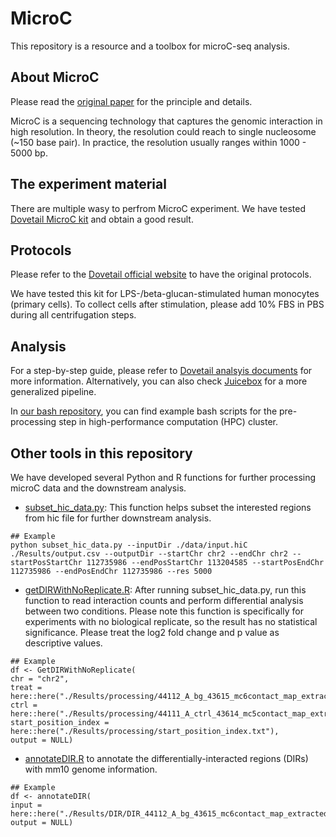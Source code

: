 # MicroC
This repository is a resource and a toolbox for microC-seq analysis.

## About MicroC
Please read the [original paper](https://www.sciencedirect.com/science/article/pii/S0092867415006388) for the principle and details.

MicroC is a sequencing technology that captures the genomic interaction in high resolution. In theory, the resolution could reach to single nucleosome (~150 base pair). In practice, the resolution usually ranges within 1000 - 5000 bp.

## The experiment material
There are multiple wasy to perfrom MicroC experiment. We have tested [Dovetail MicroC kit](https://cantatabio.com/dovetail-genomics/products/micro-c-sequencing/) and obtain a good result.

## Protocols
Please refer to the [Dovetail official website](https://cantatabio.com/dovetail-genomics/products/micro-c-sequencing/) to have the original protocols. 

We have tested this kit for LPS-/beta-glucan-stimulated human monocytes (primary cells). To collect cells after stimulation, please add 10% FBS in PBS during all centrifugation steps.

## Analysis
For a step-by-step guide, please refer to [Dovetail analsyis documents](https://micro-c.readthedocs.io/en/latest/) for more information. Alternatively, you can also check [Juicebox](https://github.com/aidenlab/Juicebox) for a more generalized pipeline.

In [our bash repository](./Bash), you can find example bash scripts for the pre-processing step in high-performance computation (HPC) cluster.

## Other tools in this repository
We have developed several Python and R functions for further processing microC data and the downstream analysis.

- [subset_hic_data.py](./Python/subset_hic_data.py): This function helps subset the interested regions from hic file for further downstream analysis.

```
## Example
python subset_hic_data.py --inputDir ./data/input.hiC ./Results/output.csv --outputDir --startChr chr2 --endChr chr2 --startPosStartChr 112735986 --endPosStartChr 113204585 --startPosEndChr 112735986 --endPosEndChr 112735986 --res 5000
```

- [getDIRWithNoReplicate.R](./R/getDIRWithNoReplicate.R): After running subset_hic_data.py, run this function to read interaction counts and perform differential analysis between two conditions. Please note this function is specifically for experiments with no biological replicate, so the result has no statistical significance. Please treat the log2 fold change and p value as descriptive values.

```
## Example
df <- GetDIRWithNoReplicate(
chr = "chr2",
treat = here::here("./Results/processing/44112_A_bg_43615_mc6contact_map_extracted.csv"),
ctrl = here::here("./Results/processing/44111_A_ctrl_43614_mc5contact_map_extracted.csv"),
start_position_index = here::here("./Results/processing/start_position_index.txt"),
output = NULL)
```

- [annotateDIR.R](./R/annotateDIR.R) to annotate the differentially-interacted regions (DIRs) with mm10 genome information.

```
## Example
df <- annotateDIR(
input = here::here("./Results/DIR/DIR_44112_A_bg_43615_mc6contact_map_extracted.csv"),
output = NULL)
```

